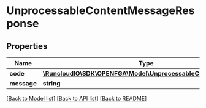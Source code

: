 # UnprocessableContentMessageResponse

## Properties
Name | Type | Description | Notes
------------ | ------------- | ------------- | -------------
**code** | [**\RuncloudIO\SDK\OPENFGA\Model\UnprocessableContentErrorCode**](UnprocessableContentErrorCode.md) |  | [optional] 
**message** | **string** |  | [optional] 

[[Back to Model list]](../../README.md#documentation-for-models) [[Back to API list]](../../README.md#documentation-for-api-endpoints) [[Back to README]](../../README.md)

